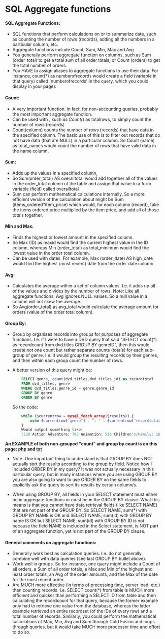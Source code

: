 SQL Aggregate functions
===========================

#### SQL Aggregate Functions:   
* SQL functions that perform calculations on or to summarize data, such as counting the number of rows (records), adding all the numbers in a particular column, etc.
* Aggregate functions include Count, Sum, Min, Max and Avg
* You generally perform aggregate function on columns, such as Sum (order_total) to get a total sum of all order totals, or Count (orders) to get the total number of orders.
* You HAVE to assign aliases to aggregate functions to use their data. For instance, count(*) as numberofrecords would create a field (variable in that query) called 'numberofrecords' in the query, which you could display in your pages

#### Count:   
* A very important function. In fact, for non-accounting queries, probably the most important aggregate function.
* Can be used with *, such as Count(*) as totalrows, to simply count the number of rows (records)
* Count(column) counts the number of rows (records) that have data in the specified column. The basic use of this is to filter out records that do not have data (that are NULL) in a particular column. So Count (name) as total_names would count the number of rows that have valid data in the name column.

#### Sum:   
* Adds up the values in a specified column,
* So Sum(order_total) AS overalltotal would add together all of the values in the order_total column of the table and assign that value to a form variable (field) called overalltotal
* Sum can perform mathematical calculations internally. So a more efficient version of the calculation about might be Sum (items_ordered*item_price) which would, for each column (record), take the items ordered price multiplied by the item price, and add all of those totals together.

#### Min and Max:   
* Finds the highest or lowest amount in the specified column.
* So Max (ID) as maxid would find the current highest value in the ID column, whereas Min (order_total) as total_minimum would find the lowest value in the order total column.
* Can be used with dates. For example, Max (order_date) AS high_date would find the highest (most recent) date from the order date column.

#### Avg:   
* Calculates the average within a set of column values. I.e. it adds up all of the values and divides by the number of rows. Note: Like all aggregate functions, Avg ignores NULL values. So a null value in a column will not skew the average.
* So Avg(order_total) as avg_total would calculate the average amount for orders (value of the order total column).

#### Group By:   
* Group by organizes records into groups for purposes of aggregate functions. I.e. if I were to have a DVD query that said "SELECT count(*) as recordcount from dvd.titles GROUP BY genreID", then this would create not one count but rather separate counts (totals) for each sub-group of genre. I.e. it would group the resulting records by their genres, and then within each group count the number of rows.
* A better version of this query might be:

	```sql
		SELECT genre, count(dvd_titles.dvd_titles_id) as recordtotal
		FROM dvd_titles, genre
		WHERE dvd_titles.genre_id = genre.genre_id 
		GROUP BY genre
		ORDER BY genre
	```

	So the code:

	```php
		while ($currentrow = mysql_fetch_array($results)) {
			echo $currentrow["genre"] . ": " . $currentrow["recordtotal"];
		}
		Would output something like:
 		:128 Action Adventure: 783 Animation: 516 Children's/Family: 163 Classic: 127 Comedy: 1003 Documentary: 289 Drama: 1085 Foreign: 535 Games: 8 Horror: 504 Karaoke: 99 Music: 880 Musical: 93 Romance: 3 Sci-Fi: 349 Special Interest: 723 Suspense Thriller: 578 Television Programming: 148 Western: 105 
	```


__An EXAMPLE of both non-grouped "count" and group by count is on this page: [php](http://itp300.usc.edu/dent/aggregate_sql/count_examples.php) and [txt](http://itp300.usc.edu/dent/aggregate_sql/count_examples.txt)__

* Note: One important thing to understand is that GROUP BY does NOT actually sort the results according to the group by field. Notice how I included ORDER BY in my query? It was not actually necessary in this particular query, but in many instances where you are using GROUP BY you are also going to want to use ORDER BY on the same fields to explicitly ask the query to sort its results by certain column/s.

* When using GROUP BY, all fields in your SELECT statement must either be in aggregate functions or must be in the GROUP BY clause. What this means is that you cannot have data retrieval fields (like SELECT NAME) that are not part of the GROUP BY. So SELECT NAME, sum(*) with GROUP BY NAME is OK and SELECT NAME, sum(id) with GROUP BY name IS OK but SELECT NAME, sum(id) with GROUP BY ID is not because the field NAME is included in the Select statement, is NOT part of an aggregate function, yet is not part of the GROUP BY clause.

#### General comments on aggregate functions:

* Generally work best as calculation queries. I.e. do not generally combine well with data queries (see last GROUP BY bullet above).  
* Work well in groups. So for instance, one query might include a Count of all orders, a Sum of all order totals, a Max and Min of the highest and least order totals, an Avg of the order amounts, and the Max of the date for the most recent order.  
* Are MUCH more effective (in terms of processing time, server load, etc.) than counting records. I.e. SELECT count(*) from table is MUCH more efficient and quicker than performing a SELECT ID from table and then calculating the recordcount for that query, because the former example only had to retrieve one value from the database, whereas the latter example retrieved an entire recordset (of the IDs of every row) and a total number of records. Similarly, you could perform the mathematical calculations of Max, Min, Avg and Sum through Cold Fusion and loops through queries, but it would take MUCH more processor time and effort to do so.  

